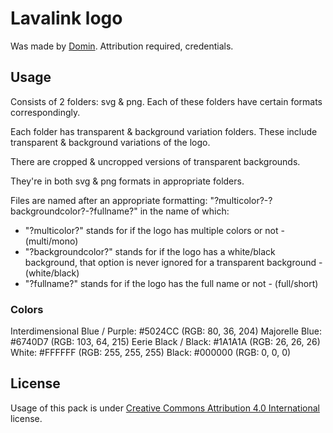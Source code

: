 # Lavalink logo

Was made by [Domin](https://github.com/Domin-MND).
Attribution required, credentials.

## Usage

Consists of 2 folders: svg & png.
Each of these folders have certain formats correspondingly.

Each folder has transparent & background variation folders.
These include transparent & background variations of the logo.

There are cropped & uncropped versions of transparent backgrounds.

They're in both svg & png formats in appropriate folders.

Files are named after an appropriate formatting: "?multicolor?-?backgroundcolor?-?fullname?"
in the name of which:
- "?multicolor?" stands for if the logo has multiple colors or not - (multi/mono)
- "?backgroundcolor?" stands for if the logo has a white/black background, that option is never ignored for a transparent background - (white/black)
- "?fullname?" stands for if the logo has the full name or not - (full/short)

### Colors

Interdimensional Blue / Purple: #5024CC (RGB: 80, 36, 204)
Majorelle Blue: #6740D7 (RGB: 103, 64, 215)
Eerie Black / Black: #1A1A1A (RGB: 26, 26, 26)
White: #FFFFFF (RGB: 255, 255, 255)
Black: #000000 (RGB: 0, 0, 0)

## License

Usage of this pack is under [Creative Commons Attribution 4.0 International](https://creativecommons.org/licenses/by/4.0/) license.